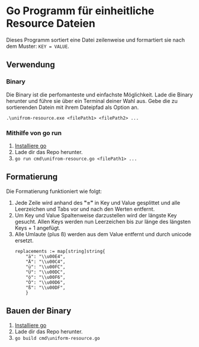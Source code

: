 # Go Programm für einheitliche Resource Dateien
Dieses Programm sortiert eine Datei zeilenweise und formartiert sie nach dem Muster: `KEY = VALUE`. 

## Verwendung

### Binary
Die Binary ist die perfomanteste und einfachste Möglichkeit. Lade die Binary herunter und führe sie über ein Terminal deiner Wahl aus. Gebe die zu sortierenden Datein mit ihrem Dateipfad als Option an.

`.\unifrom-resource.exe <filePath1> <filePath2> ...`

### Mithilfe von go run
1. [Installiere go](https://go.dev/doc/install)
2. Lade dir das Repo herunter.
3. `go run cmd\unifrom-resource.go <filePath1> ...`

## Formatierung
Die Formatierung funktioniert wie folgt:

1. Jede Zeile wird anhand des **"="** in Key und Value gesplittet und alle Leerzeichen und Tabs vor und nach den Werten entfernt.
2. Um Key und Value Spaltenweise darzustellen wird der längste Key gesucht. Allen Keys werden nun Leerzeichen bis zur länge des längsten Keys + 1 angefügt.
3. Alle Umlaute (plus ß) werden aus dem Value entfernt und durch unicode ersetzt.
    ```
    replacements := map[string]string{
    	"ä": "\\u00E4",
    	"Ä": "\\u00C4",
    	"ü": "\\u00FC",
    	"Ü": "\\u00DC",
    	"ö": "\\u00F6",
    	"Ö": "\\u00D6",
    	"ß": "\\u00DF",
    	}
    ```

## Bauen der Binary
1. [Installiere go](https://go.dev/doc/install)
2. Lade dir das Repo herunter.
3. `go build cmd\uniform-resource.go`